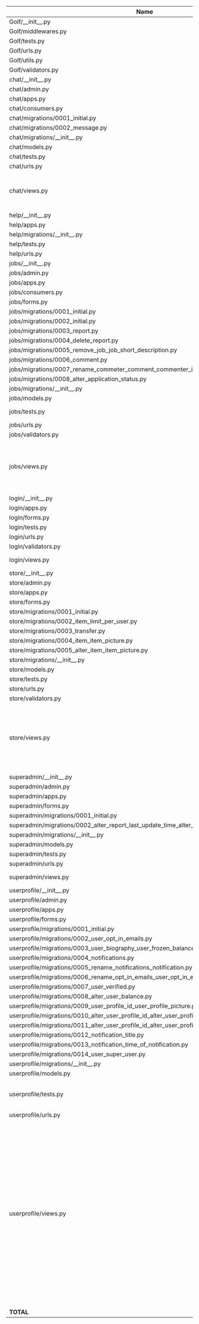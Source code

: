 | Name                                                                                                   |    Stmts |     Miss |   Cover |   Missing |
|------------------------------------------------------------------------------------------------------- | -------: | -------: | ------: | --------: |
| Golf/\_\_init\_\_.py                                                                                   |        0 |        0 |    100% |           |
| Golf/middlewares.py                                                                                    |       17 |        0 |    100% |           |
| Golf/tests.py                                                                                          |       49 |        0 |    100% |           |
| Golf/urls.py                                                                                           |        3 |        0 |    100% |           |
| Golf/utils.py                                                                                          |       18 |        0 |    100% |           |
| Golf/validators.py                                                                                     |       10 |        0 |    100% |           |
| chat/\_\_init\_\_.py                                                                                   |        0 |        0 |    100% |           |
| chat/admin.py                                                                                          |        4 |        0 |    100% |           |
| chat/apps.py                                                                                           |        4 |        0 |    100% |           |
| chat/consumers.py                                                                                      |       36 |       36 |      0% |      1-82 |
| chat/migrations/0001\_initial.py                                                                       |        8 |        0 |    100% |           |
| chat/migrations/0002\_message.py                                                                       |        7 |        0 |    100% |           |
| chat/migrations/\_\_init\_\_.py                                                                        |        0 |        0 |    100% |           |
| chat/models.py                                                                                         |       19 |        0 |    100% |           |
| chat/tests.py                                                                                          |      116 |        0 |    100% |           |
| chat/urls.py                                                                                           |        3 |        0 |    100% |           |
| chat/views.py                                                                                          |       61 |       14 |     77% |22-30, 62, 92-95, 100-101 |
| help/\_\_init\_\_.py                                                                                   |        0 |        0 |    100% |           |
| help/apps.py                                                                                           |        4 |        0 |    100% |           |
| help/migrations/\_\_init\_\_.py                                                                        |        0 |        0 |    100% |           |
| help/tests.py                                                                                          |       34 |        0 |    100% |           |
| help/urls.py                                                                                           |        3 |        0 |    100% |           |
| jobs/\_\_init\_\_.py                                                                                   |        0 |        0 |    100% |           |
| jobs/admin.py                                                                                          |        6 |        0 |    100% |           |
| jobs/apps.py                                                                                           |        4 |        0 |    100% |           |
| jobs/consumers.py                                                                                      |       38 |       38 |      0% |      1-86 |
| jobs/forms.py                                                                                          |       19 |        0 |    100% |           |
| jobs/migrations/0001\_initial.py                                                                       |        7 |        0 |    100% |           |
| jobs/migrations/0002\_initial.py                                                                       |        7 |        0 |    100% |           |
| jobs/migrations/0003\_report.py                                                                        |        4 |        0 |    100% |           |
| jobs/migrations/0004\_delete\_report.py                                                                |        4 |        0 |    100% |           |
| jobs/migrations/0005\_remove\_job\_job\_short\_description.py                                          |        4 |        0 |    100% |           |
| jobs/migrations/0006\_comment.py                                                                       |        7 |        0 |    100% |           |
| jobs/migrations/0007\_rename\_commeter\_comment\_commenter\_id.py                                      |        4 |        0 |    100% |           |
| jobs/migrations/0008\_alter\_application\_status.py                                                    |        4 |        0 |    100% |           |
| jobs/migrations/\_\_init\_\_.py                                                                        |        0 |        0 |    100% |           |
| jobs/models.py                                                                                         |       49 |        0 |    100% |           |
| jobs/tests.py                                                                                          |      416 |        2 |     99% |  462, 488 |
| jobs/urls.py                                                                                           |        3 |        0 |    100% |           |
| jobs/validators.py                                                                                     |       11 |        0 |    100% |           |
| jobs/views.py                                                                                          |      135 |       38 |     72% |24-25, 84-85, 98, 225-242, 247-301 |
| login/\_\_init\_\_.py                                                                                  |        0 |        0 |    100% |           |
| login/apps.py                                                                                          |        4 |        0 |    100% |           |
| login/forms.py                                                                                         |       20 |        0 |    100% |           |
| login/tests.py                                                                                         |      193 |        0 |    100% |           |
| login/urls.py                                                                                          |        5 |        0 |    100% |           |
| login/validators.py                                                                                    |       14 |        1 |     93% |        32 |
| login/views.py                                                                                         |       45 |       11 |     76% |77, 83-101 |
| store/\_\_init\_\_.py                                                                                  |        0 |        0 |    100% |           |
| store/admin.py                                                                                         |        5 |        0 |    100% |           |
| store/apps.py                                                                                          |        4 |        0 |    100% |           |
| store/forms.py                                                                                         |       17 |        2 |     88% |     10-11 |
| store/migrations/0001\_initial.py                                                                      |        8 |        0 |    100% |           |
| store/migrations/0002\_item\_limit\_per\_user.py                                                       |        4 |        0 |    100% |           |
| store/migrations/0003\_transfer.py                                                                     |        7 |        0 |    100% |           |
| store/migrations/0004\_item\_item\_picture.py                                                          |        4 |        0 |    100% |           |
| store/migrations/0005\_alter\_item\_item\_picture.py                                                   |        5 |        0 |    100% |           |
| store/migrations/\_\_init\_\_.py                                                                       |        0 |        0 |    100% |           |
| store/models.py                                                                                        |       28 |        1 |     96% |        12 |
| store/tests.py                                                                                         |      107 |        0 |    100% |           |
| store/urls.py                                                                                          |        5 |        0 |    100% |           |
| store/validators.py                                                                                    |        9 |        2 |     78% |    14, 21 |
| store/views.py                                                                                         |      103 |       49 |     52% |28, 36-44, 54-93, 97-123, 148-150, 158-159, 183 |
| superadmin/\_\_init\_\_.py                                                                             |        0 |        0 |    100% |           |
| superadmin/admin.py                                                                                    |        3 |        0 |    100% |           |
| superadmin/apps.py                                                                                     |        4 |        0 |    100% |           |
| superadmin/forms.py                                                                                    |       10 |        0 |    100% |           |
| superadmin/migrations/0001\_initial.py                                                                 |        8 |        0 |    100% |           |
| superadmin/migrations/0002\_alter\_report\_last\_update\_time\_alter\_report\_status.py                |        4 |        0 |    100% |           |
| superadmin/migrations/\_\_init\_\_.py                                                                  |        0 |        0 |    100% |           |
| superadmin/models.py                                                                                   |       25 |        0 |    100% |           |
| superadmin/tests.py                                                                                    |       93 |        0 |    100% |           |
| superadmin/urls.py                                                                                     |        3 |        0 |    100% |           |
| superadmin/views.py                                                                                    |       19 |        7 |     63% |  8, 25-32 |
| userprofile/\_\_init\_\_.py                                                                            |        0 |        0 |    100% |           |
| userprofile/admin.py                                                                                   |        9 |        0 |    100% |           |
| userprofile/apps.py                                                                                    |        4 |        0 |    100% |           |
| userprofile/forms.py                                                                                   |       13 |        0 |    100% |           |
| userprofile/migrations/0001\_initial.py                                                                |        8 |        0 |    100% |           |
| userprofile/migrations/0002\_user\_opt\_in\_emails.py                                                  |        4 |        0 |    100% |           |
| userprofile/migrations/0003\_user\_biography\_user\_frozen\_balance.py                                 |        4 |        0 |    100% |           |
| userprofile/migrations/0004\_notifications.py                                                          |        6 |        0 |    100% |           |
| userprofile/migrations/0005\_rename\_notifications\_notification.py                                    |        4 |        0 |    100% |           |
| userprofile/migrations/0006\_rename\_opt\_in\_emails\_user\_opt\_in\_emails\_application\_and\_more.py |        4 |        0 |    100% |           |
| userprofile/migrations/0007\_user\_verified.py                                                         |        4 |        0 |    100% |           |
| userprofile/migrations/0008\_alter\_user\_balance.py                                                   |        4 |        0 |    100% |           |
| userprofile/migrations/0009\_user\_profile\_id\_user\_profile\_picture.py                              |        4 |        0 |    100% |           |
| userprofile/migrations/0010\_alter\_user\_profile\_id\_alter\_user\_profile\_picture.py                |        5 |        0 |    100% |           |
| userprofile/migrations/0011\_alter\_user\_profile\_id\_alter\_user\_profile\_picture.py                |        5 |        0 |    100% |           |
| userprofile/migrations/0012\_notification\_title.py                                                    |        4 |        0 |    100% |           |
| userprofile/migrations/0013\_notification\_time\_of\_notification.py                                   |        5 |        0 |    100% |           |
| userprofile/migrations/0014\_user\_super\_user.py                                                      |        4 |        0 |    100% |           |
| userprofile/migrations/\_\_init\_\_.py                                                                 |        0 |        0 |    100% |           |
| userprofile/models.py                                                                                  |       32 |        1 |     97% |        15 |
| userprofile/tests.py                                                                                   |      363 |        5 |     99% |455-456, 555-557 |
| userprofile/urls.py                                                                                    |        3 |        0 |    100% |           |
| userprofile/views.py                                                                                   |      238 |      103 |     57% |53-65, 69-89, 93-113, 117-133, 137-160, 171, 194-207, 261, 274-302, 402-432, 443-444, 449, 454-455, 461-467, 471-485 |
|                                                                                              **TOTAL** | **2601** |  **310** | **88%** |           |

